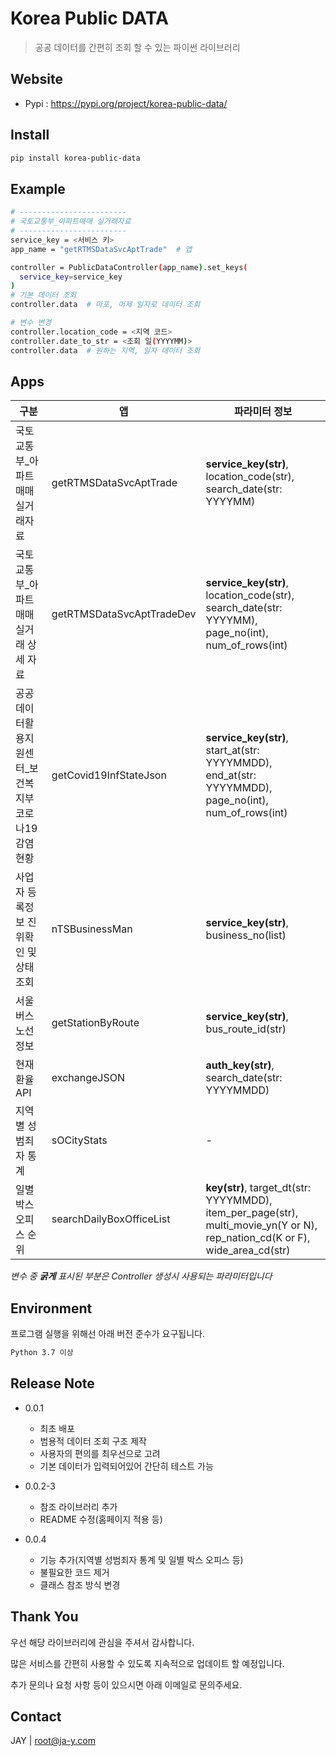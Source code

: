 # Korea Public DATA
> 공공 데이터를 간편히 조회 할 수 있는 파이썬 라이브러리


## Website
- Pypi : https://pypi.org/project/korea-public-data/


## Install

```sh
pip install korea-public-data
```


## Example
```sh
# ------------------------
# 국토교통부_아파트매매 실거래자료
# ------------------------
service_key = <서비스 키>
app_name = "getRTMSDataSvcAptTrade"  # 앱

controller = PublicDataController(app_name).set_keys(
  service_key=service_key
)
# 기본 데이터 조회
controller.data  # 마포, 어제 일자로 데이터 조회

# 변수 변경
controller.location_code = <지역 코드>
controller.date_to_str = <조회 일(YYYYMM)>
controller.data  # 원하는 지역, 일자 데이터 조회
```


## Apps
| 구분                            | 앱                    | 파라미터 정보                                                                                                                      |
|-------------------------------|----------------------|------------------------------------------------------------------------------------------------------------------------------|
| 국토교통부_아파트매매 실거래자료             | getRTMSDataSvcAptTrade | **service_key(str)**, location_code(str), search_date(str: YYYYMM)                                                           |
| 국토교통부_아파트매매 실거래 상세 자료         |getRTMSDataSvcAptTradeDev| **service_key(str)**, location_code(str), search_date(str: YYYYMM), page_no(int), num_of_rows(int)                           |
| 공공데이터활용지원센터_보건복지부 코로나19 감염 현황 |getCovid19InfStateJson| **service_key(str)**, start_at(str: YYYYMMDD), end_at(str: YYYYMMDD), page_no(int), num_of_rows(int)                         |
| 사업자 등록정보 진위확인 및 상태조회          |nTSBusinessMan| **service_key(str)**, business_no(list)                                                                                      |
| 서울 버스 노선 정보                   |getStationByRoute| **service_key(str)**, bus_route_id(str)                                                                                      |
| 현재 환율 API                     |exchangeJSON| **auth_key(str)**, search_date(str: YYYYMMDD)                                                                                |                                                     |
| 지역별 성범죄자 통계|sOCityStats| -                                                                                                                            |                                                     |
| 일별 박스 오피스 순위|searchDailyBoxOfficeList| **key(str)**, target_dt(str: YYYYMMDD), item_per_page(str), multi_movie_yn(Y or N), rep_nation_cd(K or F), wide_area_cd(str) |

*변수 중 **굵게** 표시된 부분은 Controller 생성시 사용되는 파라미터입니다*


## Environment

프로그램 실행을 위해선 아래 버전 준수가 요구됩니다.

```sh
Python 3.7 이상
```


## Release Note

* 0.0.1
  * 최초 배포
  * 범용적 데이터 조회 구조 제작
  * 사용자의 편의를 최우선으로 고려
  * 기본 데이터가 입력되어있어 간단히 테스트 가능

* 0.0.2-3
  * 참조 라이브러리 추가
  * README 수정(홈페이지 적용 등)

* 0.0.4
  * 기능 추가(지역별 성범죄자 통계 및 일별 박스 오피스 등)
  * 불필요한 코드 제거
  * 클래스 참조 방식 변경

## Thank You

우선 해당 라이브러리에 관심을 주셔서 감사합니다.

많은 서비스를 간편히 사용할 수 있도록 지속적으로 업데이트 할 예정입니다.

추가 문의나 요청 사항 등이 있으시면 아래 이메일로 문의주세요.


## Contact

JAY | root@ja-y.com
